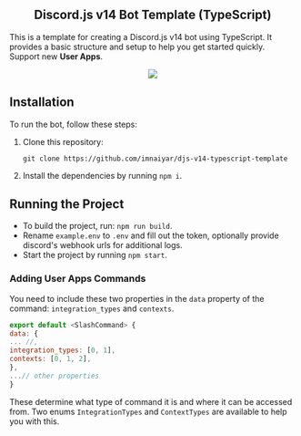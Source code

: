 <h2 align="center"> Discord.js v14 Bot Template (TypeScript) </h2>

This is a template for creating a Discord.js v14 bot using TypeScript. It provides a basic structure and setup to help you get started quickly.
Support new **User Apps**.

<p align="center"> <img src="https://img.shields.io/badge/TypeScript-007ACC?style=for-the-badge&logo=typescript&logoColor=white"/> </p>

## Installation

To run the bot, follow these steps:

1. Clone this repository:
    ```
    git clone https://github.com/imnaiyar/djs-v14-typescript-template
    ```
2. Install the dependencies by running `npm i`.

## Running the Project

- To build the project, run: `npm run build`.
- Rename `example.env` to `.env` and fill out the token, optionally provide discord's webhook urls for additional logs.
- Start the project by running `npm start`.

### Adding User Apps Commands
You need to include these two properties in the `data` property of the command: `integration_types` and `contexts`. 
```js
export default <SlashCommand> {
data: {
... //,
integration_types: [0, 1],
contexts: [0, 1, 2],
},
...// other properties
}
```
These determine what type of command it is and where it can be accessed from.
Two enums `IntegrationTypes` and `ContextTypes` are available to help you with this.